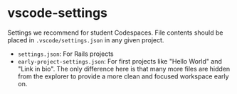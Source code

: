 # vscode-settings

Settings we recommend for student Codespaces. File contents should be placed in `.vscode/settings.json` in any given project.

- `settings.json`: For Rails projects
- `early-project-settings.json`: For first projects like "Hello World" and "Link in bio". The only difference here is that many more files are hidden from the explorer to provide a more clean and focused workspace early on.
